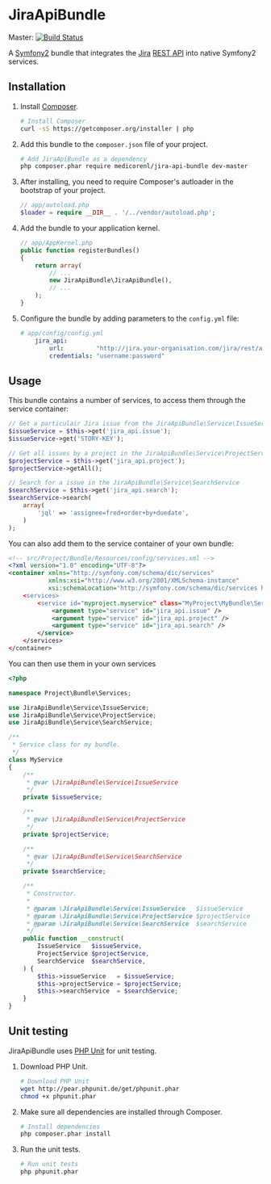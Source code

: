 JiraApiBundle
=============

Master: [![Build Status](https://secure.travis-ci.org/MedicoreNL/JiraApiBundle.png?branch=master)](http://travis-ci.org/MedicoreNL/JiraApiBundle)

A [Symfony2](http://symfony.com) bundle that integrates the [Jira](https://www.atlassian.com/software/jira/overview) [REST API](https://developer.atlassian.com/jira/docs/latest/reference/rest-api.html) into native Symfony2 services.

Installation
------------

 1. Install [Composer](https://getcomposer.org).

    ```bash
    # Install Composer
    curl -sS https://getcomposer.org/installer | php
    ```

 2. Add this bundle to the `composer.json` file of your project.

    ```bash
    # Add JiraApiBundle as a dependency
    php composer.phar require medicorenl/jira-api-bundle dev-master
    ```
 3. After installing, you need to require Composer's autloader in the bootstrap of your project.

    ```php
    // app/autoload.php
    $loader = require __DIR__ . '/../vendor/autoload.php';
    ```

 4. Add the bundle to your application kernel.

    ```php
    // app/AppKernel.php
    public function registerBundles()
    {
        return array(
            // ...
            new JiraApiBundle\JiraApiBundle(),
            // ...
        );
    }
    ```

 5. Configure the bundle by adding parameters to the  `config.yml` file:

    ```yaml
    # app/config/config.yml
        jira_api:
            url:         "http://jira.your-organisation.com/jira/rest/api/latest/"
            credentials: "username:password"
    ```

Usage
-----

This bundle contains a number of services, to access them through the service container:

```php
// Get a particulair Jira issue from the JiraApiBundle\Service\IssueService
$issueService = $this->get('jira_api.issue');
$issueService->get('STORY-KEY');

// Get all issues by a project in the JiraApiBundle\Service\ProjectService
$projectService = $this->get('jira_api.project');
$projectService->getAll();

// Search for a issue in the JiraApiBundle\Service\SearchService
$searchService = $this->get('jira_api.search');
$searchService->search(
    array(
        'jql' => 'assignee=fred+order+by+duedate',
    )
);
```

You can also add them to the service container of your own bundle:

```xml
<!-- src/Project/Bundle/Resources/config/services.xml -->
<?xml version="1.0" encoding="UTF-8"?>
<container xmlns="http://symfony.com/schema/dic/services"
           xmlns:xsi="http://www.w3.org/2001/XMLSchema-instance"
           xsi:schemaLocation="http://symfony.com/schema/dic/services http://symfony.com/schema/dic/services/services$
    <services>
        <service id="myproject.myservice" class="MyProject\MyBundle\Services\MyService.php" public="true">
            <argument type="service" id="jira_api.issue" />
            <argument type="service" id="jira_api.project" />
            <argument type="service" id="jira_api.search" />
        </service>
    </services>
</container>
```

You can then use them in your own services

```php
<?php

namespace Project\Bundle\Services;

use JiraApiBundle\Service\IssueService;
use JiraApiBundle\Service\ProjectService;
use JiraApiBundle\Service\SearchService;

/**
 * Service class for my bundle.
 */
class MyService
{
    /**
     * @var \JiraApiBundle\Service\IssueService
     */
    private $issueService;

    /**
     * @var \JiraApiBundle\Service\ProjectService
     */
    private $projectService;

    /**
     * @var \JiraApiBundle\Service\SearchService
     */
    private $searchService;

    /**
     * Constructor.
     *
     * @param \JiraApiBundle\Service\IssueService   $issueService
     * @param \JiraApiBundle\Service\ProjectService $projectService
     * @param \JiraApiBundle\Service\SearchService  $searchService
     */
    public function __construct(
        IssueService   $issueService,
        ProjectService $projectService,
        SearchService  $searchService,
    ) {
        $this->issueService   = $issueService;
        $this->projectService = $projectService;
        $this->searchService  = $searchService;
    }
}
```

Unit testing
------------

JiraApiBundle uses [PHP Unit](http://phpunit.de) for unit testing.

 1. Download PHP Unit.

    ```bash
    # Download PHP Unit
    wget http://pear.phpunit.de/get/phpunit.phar
    chmod +x phpunit.phar
    ```

 2. Make sure all dependencies are installed through Composer.

    ```bash
    # Install dependencies
    php composer.phar install
    ```

 3. Run the unit tests.

    ```bash
    # Run unit tests
    php phpunit.phar
    ```
